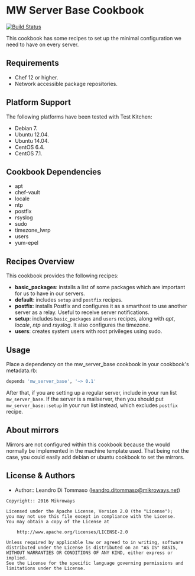 MW Server Base Cookbook
=======================

[![Build Status](https://travis-ci.org/Mikroways/mw_server_base.svg?branch=master)](https://travis-ci.org/Mikroways/mw_server_base)

This cookbook has some recipes to set up the minimal configuration we need to
have on every server.

Requirements
------------

- Chef 12 or higher.
- Network accessible package repositories.

Platform Support
----------------

The following platforms have been tested with Test Kitchen:

- Debian 7.
- Ubuntu 12.04.
- Ubuntu 14.04.
- CentOS 6.4.
- CentOS 7.1.

Cookbook Dependencies
---------------------

- apt
- chef-vault
- locale
- ntp
- postfix
- rsyslog
- sudo
- timezone_lwrp
- users
- yum-epel

Recipes Overview
----------------

This cookbook provides the following recipes:

- **basic_packages**: installs a list of some packages which are important for
  us to have in our servers.
- **default**: includes ```setup``` and ```postfix``` recipes.
- **postfix**: installs Postfix and configures it as a smarthost to use another
  server as a relay. Useful to receive server notifications.
- **setup**: includes ```basic_packages``` and ```users``` recipes, along with 
  *apt*, *locale*, *ntp* and *rsyslog*. It also configures the timezone.
- **users**: creates system users with root privileges using sudo.

Usage
-----

Place a dependency on the mw_server_base cookbook in your cookbook's
metadata.rb:

```ruby
depends 'mw_server_base', '~> 0.1'
```

After that, if you are setting up a regular server, include in your run list
```mw_server_base```. If the server is a mailserver, then you should put
```mw_server_base::setup``` in your run list instead, which excludes ```postfix```
recipe.

About mirrors
-------------

Mirrors are not configured within this cookbook because the would normally be
implemented in the machine template used. That being not the case, you could
easily add debian or ubuntu cookbook to set the mirrors.

License & Authors
-----------------

- Author:: Leandro Di Tommaso (<leandro.ditommaso@mikroways.net>)

```text
Copyright:: 2016 Mikroways

Licensed under the Apache License, Version 2.0 (the "License");
you may not use this file except in compliance with the License.
You may obtain a copy of the License at

    http://www.apache.org/licenses/LICENSE-2.0

Unless required by applicable law or agreed to in writing, software
distributed under the License is distributed on an "AS IS" BASIS,
WITHOUT WARRANTIES OR CONDITIONS OF ANY KIND, either express or implied.
See the License for the specific language governing permissions and
limitations under the License.
```

